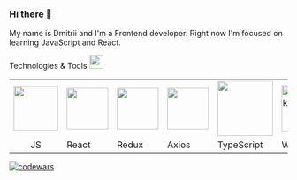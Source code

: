 ### Hi there 👋

My name is Dmitrii and I'm a Frontend developer. Right now I'm focused on learning JavaScript and React. 

Technologies & Tools <img width="25px" src="https://img.icons8.com/?size=512&id=aJPLw-4jUCR3&format=png" />

<table>
  <tr>
    <td><img style="width: 80px" src="https://cdn4.iconfinder.com/data/icons/logos-and-brands/512/187_Js_logo_logos-1024.png" /></td>    
    <td><img style="width: 75px" src="https://cdn4.iconfinder.com/data/icons/logos-3/600/React.js_logo-1024.png" /></td>    
    <td><img style="width: 75px" src="https://img.icons8.com/?size=512&id=jD-fJzVguBmw&format=png" /></td>
    <td><img style="width: 75px" src="https://user-images.githubusercontent.com/8939680/57233882-20344080-6fe5-11e9-9086-d20a955bed59.png" /></td>
    <td><img style="width: 100px" src="https://img.icons8.com/?size=192&id=uJM6fQYqDaZK&format=png" /></td>
    <td><img style="width: 85px" src="https://img.icons8.com/color/96/webpack.png" alt="webpack"/></td>
    <td><img style="width: 85px" src="https://camo.githubusercontent.com/61e102d7c605ff91efedb9d7e47c1c4a07cef59d3e1da202fd74f4772122ca4e/68747470733a2f2f766974656a732e6465762f6c6f676f2e737667" /></td>
    <td><img width="85" height="85" src="https://img.icons8.com/color/96/sass.png" alt="sass"/></td>
  
  </tr>
  <tr>
    <td style="display: flex; justify-content: center;">JS</td>    
    <td>React</td>
    <td>Redux</td>
    <td>Axios</td>
    <td>TypeScript</td>
    <td>Webpack</td>
    <td>Vite</td>
    <td>Sass</td>
  </tr>

</table>

[![codewars](https://www.codewars.com/users/username/badges/large)](https://www.codewars.com/users/username)





